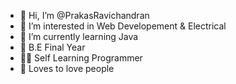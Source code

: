 - 👋 Hi, I’m @PrakasRavichandran
- 👀 I’m interested in Web Developement & Electrical
- 🌱 I’m currently learning Java
- 💞️ B.E Final Year 
- 👨‍💻 Self Learning Programmer
- 💖 Loves to love people

<!---
PrakasRavichandran/PrakasRavichandran is a ✨ special ✨ repository because its `README.md` (this file) appears on your GitHub profile.
You can click the Preview link to take a look at your changes.
--->
